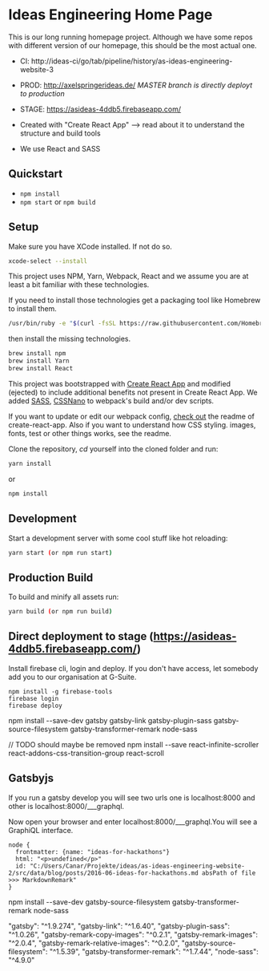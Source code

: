 # Ideas Engineering Home Page

This is our long running homepage project. Although we have some repos with different version of our homepage, this should be the most actual one.

* CI: http://ideas-ci/go/tab/pipeline/history/as-ideas-engineering-website-3
* PROD: http://axelspringerideas.de/ _*MASTER branch is directly deployt to production*_
* STAGE: https://asideas-4ddb5.firebaseapp.com/

* Created with "Create React App" --> read about it to understand the structure and build tools
* We use React and SASS

## Quickstart

* ``npm install``
* ``npm start`` or ``npm build``


## Setup

Make sure you have XCode installed. If not do so.
```bash
xcode-select --install
```
This project uses NPM, Yarn, Webpack, React and we assume you are at least a bit familiar with these technologies.

If you need to install those technologies get a packaging tool like Homebrew to install them.
```bash
/usr/bin/ruby -e "$(curl -fsSL https://raw.githubusercontent.com/Homebrew/install/master/install)"
```
then install the missing technologies.
```bash
brew install npm
brew install Yarn
brew install React
```

This project was bootstrapped with [Create React App](https://github.com/facebookincubator/create-react-app) and modified (ejected) to include additional benefits not present in Create React App. We added [SASS](https://medium.com/front-end-hacking/how-to-add-sass-or-scss-to-create-react-app-c303dae4b5bc), [CSSNano](http://cssnano.co/) to webpack's build and/or dev scripts.

If you want to update or edit our webpack config, [check out](https://github.com/facebookincubator/create-react-app/blob/master/packages/react-scripts/template/README.md) the readme of create-react-app. Also if you want to understand how CSS styling. images, fonts, test or other things works, see the readme.

Clone the repository, _cd_ yourself into the cloned folder and run:

```bash
yarn install
```

or 

```bash
npm install
```

## Development

Start a development server with some cool stuff like hot reloading:

```bash
yarn start (or npm run start)
```

## Production Build

To build and minify all assets run:

```bash
yarn build (or npm run build)
```

## Direct deployment to stage (https://asideas-4ddb5.firebaseapp.com/)

Install firebase cli, login and deploy. If you don't have access, let somebody add you to our organisation at G-Suite.

```
npm install -g firebase-tools
firebase login
firebase deploy
```


npm install --save-dev gatsby gatsby-link gatsby-plugin-sass gatsby-source-filesystem gatsby-transformer-remark node-sass

// TODO should maybe be removed
npm install --save react-infinite-scroller react-addons-css-transition-group react-scroll

## Gatsbyjs

If you run a gatsby develop you will see two urls one is localhost:8000
and other is localhost:8000/___graphql.

Now open your browser and enter localhost:8000/___graphql.You will see a GraphiQL interface.

```
node {
  frontmatter: {name: "ideas-for-hackathons"}
  html: "<p>undefined</p>"
  id: "C:/Users/Canar/Projekte/ideas/as-ideas-engineering-website-2/src/data/blog/posts/2016-06-ideas-for-hackathons.md absPath of file >>> MarkdownRemark"
}
```
npm install --save-dev gatsby-source-filesystem gatsby-transformer-remark node-sass

 "gatsby": "^1.9.274",
    "gatsby-link": "^1.6.40",
    "gatsby-plugin-sass": "^1.0.26",
    "gatsby-remark-copy-images": "^0.2.1",
    "gatsby-remark-images": "^2.0.4",
    "gatsby-remark-relative-images": "^0.2.0",
    "gatsby-source-filesystem": "^1.5.39",
    "gatsby-transformer-remark": "^1.7.44",
    "node-sass": "^4.9.0"
